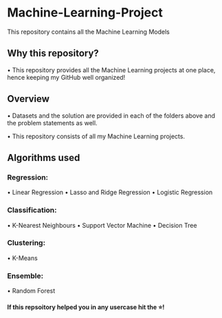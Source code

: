 # Machine-Learning-Project
This repository contains all the Machine Learning Models

## Why this repository?

• This repository provides all the Machine Learning projects at one place, hence keeping my GitHub well organized!

## Overview

• Datasets and the solution are provided in each of the folders above and the problem statements as well.

• This repository consists of all my Machine Learning projects.

## Algorithms used

### Regression:

• Linear Regression
• Lasso and Ridge Regression
• Logistic Regression

### Classification:

• K-Nearest Neighbours
• Support Vector Machine
• Decision Tree

### Clustering:

• K-Means

### Ensemble:

• Random Forest

#### If this repsoitory helped you in any usercase hit the ⭐!
